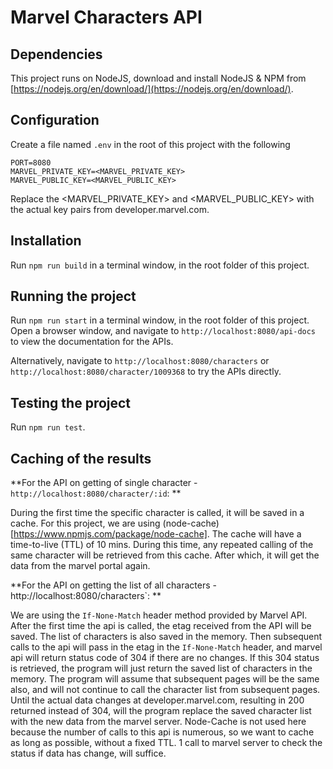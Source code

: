 # Marvel Characters API

## Dependencies

This project runs on NodeJS, download and install NodeJS & NPM from [https://nodejs.org/en/download/](https://nodejs.org/en/download/).

## Configuration

Create a file named `.env` in the root of this project with the following
```
PORT=8080
MARVEL_PRIVATE_KEY=<MARVEL_PRIVATE_KEY>
MARVEL_PUBLIC_KEY=<MARVEL_PUBLIC_KEY>
```
Replace the <MARVEL_PRIVATE_KEY> and <MARVEL_PUBLIC_KEY> with the actual key pairs from developer.marvel.com.

## Installation

Run `npm run build` in a terminal window, in the root folder of this project.

## Running the project

Run `npm run start` in a terminal window, in the root folder of this project.
Open a browser window, and navigate to `http://localhost:8080/api-docs` to view the documentation for the APIs.

Alternatively, navigate to `http://localhost:8080/characters` or `http://localhost:8080/character/1009368` to try the APIs directly.

## Testing the project

Run `npm run test`.

## Caching of the results

**For the API on getting of single character - `http://localhost:8080/character/:id`: **

During the first time the specific character is called, it will be saved in a cache. For this project, we are using (node-cache)[https://www.npmjs.com/package/node-cache].
The cache will have a time-to-live (TTL) of 10 mins. During this time, any repeated calling of the same character will be retrieved from this cache. After which, it will get the data from the marvel portal again.

**For the API on getting the list of all characters - http://localhost:8080/characters`: **

We are using the `If-None-Match` header method provided by Marvel API. After the first time the api is called, the etag received from the API will be saved.
The list of characters is also saved in the memory. Then subsequent calls to the api will pass in the etag in the `If-None-Match` header, and marvel api will return status code of 304 if there are no changes.
If this 304 status is retrieved, the program will just return the saved list of characters in the memory. The program will assume that subsequent pages will be the same also, and will not continue to call the character list from subsequent pages.
Until the actual data changes at developer.marvel.com, resulting in 200 returned instead of 304, will the program replace the saved character list with the new data from the marvel server.
Node-Cache is not used here because the number of calls to this api is numerous, so we want to cache as long as possible, without a fixed TTL. 1 call to marvel server to check the status if data has change, will suffice.



